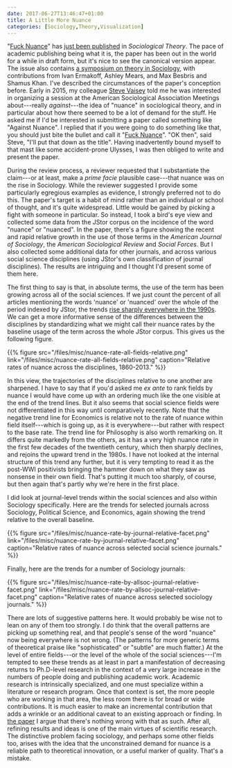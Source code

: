 ```yaml
---
date: 2017-06-27T13:46:47+01:00
title: A Little More Nuance
categories: [Sociology,Theory,Visualization]
---
```


"[Fuck Nuance](https://kieranhealy.org/files/papers/fuck-nuance.pdf)" has [just been published](http://journals.sagepub.com/doi/full/10.1177/0735275117709046) in *Sociological Theory*. The pace of academic publishing being what it is, the paper has been out in the world for a while in draft form, but it's nice to see the canonical version appear. The issue also contains [a symposium on theory in Sociology](http://journals.sagepub.com/toc/stxa/35/2), with contributions from Ivan Ermakoff, Ashley Mears, and Max Besbris and Shamus Khan. I've described the circumstances of the paper's conception before. Early in 2015, my colleague <a href="http://stephenvaisey.com">Steve Vaisey</a> told me he was interested in organizing a session at the American Sociological Association Meetings about---really *against*---the idea of "nuance" in sociological theory, and in particular about how there seemed to be a lot of demand for the stuff. He asked me if I'd be interested in submitting a paper called something like "Against Nuance". I replied that if you were going to do something like that, you should just bite the bullet and call it "<a href="http://kieranhealy.org/files/papers/fuck-nuance.pdf">Fuck Nuance</a>". "OK then", said Steve, "I'll put that down as the title". Having inadvertently bound myself to that mast like some accident-prone Ulysses, I was then obliged to write and present the paper. 

During the review process, a reviewer requested that I substantiate the claim---or at least, make a *prime facie* plausible case---that nuance was on the rise in Sociology. While the reviewer suggested I provide some particularly egregious examples as evidence, I strongly preferred not to do this. The paper's target is a habit of mind rather than an individual or school of thought, and it's quite widespread. Little would be gained by picking a fight with someone in particular. So instead, I took a bird's eye view and collected some data from the JStor corpus on the incidence of the word "nuance" or "nuanced". In the paper, there's a figure showing the recent and rapid relative growth in the use of those terms in the *American Journal of Sociology*, the *American Sociological Review* and *Social Forces*. But I also collected some additional data for other journals, and across various social science disciplines (using JStor's own classification of journal disciplines). The results are intriguing and I thought I'd present some of them here. 

The first thing to say is that, in absolute terms, the use of the term has been growing across all of the social sciences. If we just count the percent of all articles mentioning the words 'nuance' or 'nuanced' over the whole of the period indexed by JStor, the trends [rise sharply everywhere in the 1990s](http://kieranhealy.org/files/misc/nuance-rate-absolute.png). We can get a more informative sense of the differences between the disciplines by standardizing what we might call their nuance rates by the baseline usage of the term across the whole JStor corpus. This gives us the following figure. 

{{% figure src="/files/misc/nuance-rate-all-fields-relative.png" link="/files/misc/nuance-rate-all-fields-relative.png" caption="Relative rates of nuance across the disciplines, 1860-2013." %}}

In this view, the trajectories of the disciplines relative to one another are sharpened. I have to say that if you'd asked me *ex ante* to rank fields by nuance I would have come up with an ordering much like the one visible at the end of the trend lines. But it also seems that social science fields were not differentiated in this way until comparatively recently. Note that the negative trend line for Economics is relative not to the rate of nuance within field itself---which is going up, as it is everywhere---but rather with respect to the base rate. The trend line for Philosophy is also worth remarking on. It differs quite markedly from the others, as it has a very high nuance rate in the first few decades of the twentieth century, which then sharply declines, and rejoins the upward trend in the 1980s. I have not looked at the internal structure of this trend any further, but it is very tempting to read it as the post-WWI positivists bringing the hammer down on what they saw as nonsense in their own field. That's putting it much too sharply, of course, but then again that's partly why we're here in the first place.

I did look at journal-level trends within the social sciences and also within Sociology specifically. Here are the trends for selected journals across Sociology, Political Science, and Economics, again showing the trend relative to the overall baseline. 

{{% figure src="/files/misc/nuance-rate-by-journal-relative-facet.png" link="/files/misc/nuance-rate-by-journal-relative-facet.png" caption="Relative rates of nuance across selected social science journals." %}}


Finally, here are the trends for a number of Sociology journals:

{{% figure src="/files/misc/nuance-rate-by-allsoc-journal-relative-facet.png" link="/files/misc/nuance-rate-by-allsoc-journal-relative-facet.png" caption="Relative rates of nuance across selected sociology journals." %}}

There are lots of suggestive patterns here. It would probably be wise not to lean on any of them too strongly. I do think that the overall patterns are picking up something real, and that people's sense of the word "nuance" now being everywhere is not wrong. (The patterns for more generic terms of theoretical praise like "sophisticated" or "subtle" are much flatter.)  At the level of entire fields---or the level of the whole of the social sciences---I'm tempted to see these trends as at least in part a manifestation of decreasing returns to Ph.D-level research in the context of a very large increase in the numbers of people doing and publishing academic work. Academic research is intrinsically specialized, and one must specialize within a literature or research program. Once that context is set, the more people who are working in that area, the less room there is for broad or wide contributions. It is much easier to make an incremental contribution that adds a wrinkle or an additional caveat to an existing approach or finding. In [the paper](https://kieranhealy.org/files/papers/fuck-nuance.pdf) I argue that there's nothing wrong with that as such. After all, refining results and ideas is one of the main virtues of scientific research. The distinctive problem facing sociology, and perhaps some other fields too, arises with the idea that the unconstrained demand for nuance is a reliable path to theoretical innovation, or a useful marker of quality. That's a mistake. 



